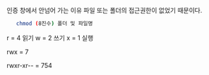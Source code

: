 인증 창에서 안넘어 가는 이유
파일 또는 폴더의 접근권한이 없었기 때문이다.

```bash
   chmod (8진수) 폴더 및 파일명

```

r = 4 읽기
w = 2 쓰기
x = 1 실행

rwx = 7

rwxr-xr-- = 754